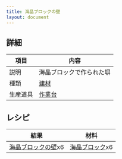 ```yaml
---
title: 海晶ブロックの壁
layout: document
---
```

## 詳細

|項目|内容|
|---|---|
|説明|海晶ブロックで作られた塀|
|種類|[建材](建材)|
|生産道具|[作業台](作業台)|

## レシピ

|結果|材料|
|---|---|
|[海晶ブロックの壁](海晶ブロックの壁)x6|[海晶ブロック](海晶ブロック)x6|
